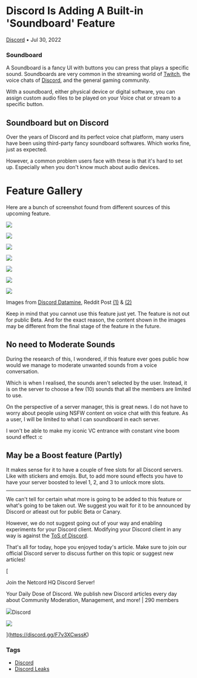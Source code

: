 Discord Is Adding A Built-in 'Soundboard' Feature
=================================================

[Discord](https://netcord.site/tag/discord/) • Jul 30, 2022

[](https://www.facebook.com/sharer/sharer.php?u=https://netcord.site/discord-soundboard-feature/)[](https://twitter.com/intent/tweet?text=Discord%20Is%20Adding%20A%20Built-in%20'Soundboard'%20Feature&url=https://netcord.site/discord-soundboard-feature/)

### Soundboard

A Soundboard is a fancy UI with buttons you can press that plays a specific sound. Soundboards are very common in the streaming world of [Twitch](https://twitch.tv/), the voice chats of [Discord](https://discord.com/), and the general gaming community.

With a soundboard, either physical device or digital software, you can assign custom audio files to be played on your Voice chat or stream to a specific button.

Soundboard but on Discord
-------------------------

Over the years of Discord and its perfect voice chat platform, many users have been using third-party fancy soundboard softwares. Which works fine, just as expected.

However, a common problem users face with these is that it's hard to set up. Especially when you don't know much about audio devices.

Feature Gallery
===============

Here are a bunch of screenshot found from different sources of this upcoming feature.

![](https://netcord.site/content/images/2022/07/do0qnw7ykle91.webp)

![](https://netcord.site/content/images/2022/07/150585255-a381d82d-b18f-41a4-8682-458347bfb321.png)

![](https://netcord.site/content/images/2022/07/150585213-593a8efd-a360-4e3a-af39-5631ba1fd0d5.png)

![](https://netcord.site/content/images/2022/07/150449248-528afed3-732f-499b-bb45-aa8703b2c163.png)

![](https://netcord.site/content/images/2022/07/cjpd37u1qvc81.webp)

![](https://netcord.site/content/images/2022/07/2mugobu1qvc81.webp)

![](https://netcord.site/content/images/2022/07/3euti2sykle91.webp)

Images from [Discord Datamine](https://github.com/Discord-Datamining/Discord-Datamining/commit/34db99743c029e9c65dbaadd5e72bc3231f158ea), Reddit Post [(1)](https://www.reddit.com/r/discordapp/comments/wbjq2j/more_images_about_the_soundboard_feature/) & [(2)](https://www.reddit.com/r/discordapp/comments/s8ofdk/discord_is_adding_soundboards/)

Keep in mind that you cannot use this feature just yet. The feature is not out for public Beta. And for the exact reason, the content shown in the images may be different from the final stage of the feature in the future.

No need to Moderate Sounds
--------------------------

During the research of this, I wondered, if this feature ever goes public how would we manage to moderate unwanted sounds from a voice conversation.

Which is when I realised, the sounds aren't selected by the user. Instead, it is on the server to choose a few (10) sounds that all the members are limited to use.

On the perspective of a server manager, this is great news. I do not have to worry about people using NSFW content on voice chat with this feature. As a user, I will be limited to what I can soundboard in each server.

I won't be able to make my iconic VC entrance with constant vine boom sound effect :c

May be a Boost feature (Partly)
-------------------------------

It makes sense for it to have a couple of free slots for all Discord servers. Like with stickers and emojis. But, to add more sound effects you have to have your server boosted to level 1, 2, and 3 to unlock more slots.

* * *

We can't tell for certain what more is going to be added to this feature or what's going to be taken out. We suggest you wait for it to be announced by Discord or atleast out for public Beta or Canary.

However, we do not suggest going out of your way and enabling experiments for your Discord client. Modifying your Discord client in any way is against the [ToS of Discord](https://discord.gg/terms).

That's all for today, hope you enjoyed today's article. Make sure to join our official Discord server to discuss further on this topic or suggest new articles!

[

Join the Netcord HQ Discord Server!

Your Daily Dose of Discord. We publish new Discord articles every day about Community Moderation, Management, and more! | 290 members

![](https://discord.gg/assets/ec2c34cadd4b5f4594415127380a85e6.ico)Discord

![](https://cdn.discordapp.com/splashes/961291793075417108/55966441a25910c5bc404662d78bc9e6.jpg?size=512)

](https://discord.gg/F7v3XCwssK)

### Tags

*   [Discord](/tag/discord/ "Discord")
*   [Discord Leaks](/tag/discord-leaks/ "Discord Leaks")
